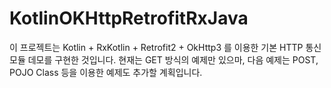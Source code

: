 # KotlinOKHttpRetrofitRxJava
이 프로젝트는 Kotlin + RxKotlin + Retrofit2 + OkHttp3 를 이용한 기본 HTTP 통신 모듈 데모를 구현한 것입니다.
현재는 GET 방식의 예제만 있으마, 다음 예제는 POST, POJO Class 등을 이용한 예제도 추가할 계획입니다.
